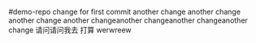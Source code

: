 #demo-repo
change for first commit
another change
another change
another change
another changeanother changeanother changeanother change
请问请问我去
打算
werwreew
